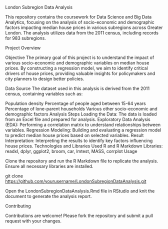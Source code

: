 London Subregion Data Analysis

This repository contains the coursework for Data Science and Big Data Analytics, focusing on the analysis of socio-economic and demographic factors impacting median house prices in various subregions across Greater London. The analysis utilizes data from the 2011 census, including records for 983 subregions.

Project Overview

Objective
The primary goal of this project is to understand the impact of various socio-economic and demographic variables on median house prices. By constructing a regression model, we aim to identify critical drivers of house prices, providing valuable insights for policymakers and city planners to design better policies.

Data Source
The dataset used in this analysis is derived from the 2011 census, containing variables such as:

Population density
Percentage of people aged between 15-64 years
Percentage of lone-parent households
Various other socio-economic and demographic factors
Analysis Steps
Loading the Data: The data is loaded from an Excel file and prepared for analysis.
Exploratory Data Analysis (EDA): Performing a correlation matrix to understand relationships between variables.
Regression Modeling: Building and evaluating a regression model to predict median house prices based on selected variables.
Result Interpretation: Interpreting the results to identify key factors influencing house prices.
Technologies and Libraries Used
R and R Markdown
Libraries: readxl, dplyr, ggplot2, broom, car, lmtest, MASS, corrplot
Usage

Clone the repository and run the R Markdown file to replicate the analysis. Ensure all necessary libraries are installed.

git clone https://github.com/yourusername/LondonSubregionDataAnalysis.git

Open the LondonSubregionDataAnalysis.Rmd file in RStudio and knit the document to generate the analysis report.

Contributing

Contributions are welcome! Please fork the repository and submit a pull request with your changes.


